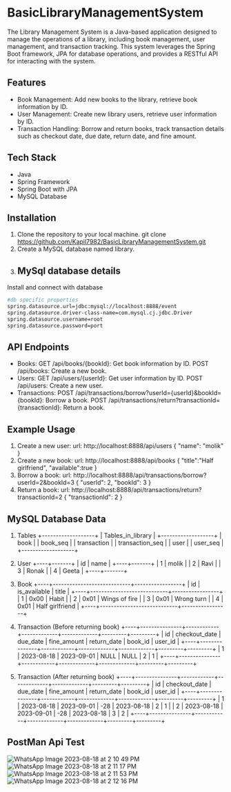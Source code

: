 # BasicLibraryManagementSystem
The Library Management System is a Java-based application designed to manage the operations of a library, including book management, user management, and transaction tracking. This system leverages the Spring Boot framework, JPA for database operations, and provides a RESTful API for interacting with the system.

## Features
- Book Management: Add new books to the library, retrieve book information by ID.
- User Management: Create new library users, retrieve user information by ID.
- Transaction Handling: Borrow and return books, track transaction details such as checkout date, due date, return date, and fine amount.

## Tech Stack
- Java
- Spring Framework
- Spring Boot with JPA
- MySQL Database

## Installation
 1. Clone the repository to your local machine.
    git clone https://github.com/Kapil7982/BasicLibraryManagementSystem.git
 2. Create a MySQL database named library.
 3. ## MySql database details

Install and connect with database

```bash
#db specific properties
spring.datasource.url=jdbc:mysql://localhost:8888/event
spring.datasource.driver-class-name=com.mysql.cj.jdbc.Driver
spring.datasource.username=root
spring.datasource.password=port
```
 
## API Endpoints
- Books:
    GET /api/books/{bookId}: Get book information by ID.
    POST /api/books: Create a new book.
- Users:
    GET /api/users/{userId}: Get user information by ID.
    POST /api/users: Create a new user.
- Transactions:
    POST /api/transactions/borrow?userId={userId}&bookId={bookId}: Borrow a book.
    POST /api/transactions/return?transactionId={transactionId}: Return a book.

## Example Usage
1. Create a new user:
   url: http://localhost:8888/api/users
   {
    "name": "molik"
   }
2. Create a new book:
   url: http://localhost:8888/api/books
   {
    "title":"Half girlfriend",
    "available":true
   }
3. Borrow a book:
   url: http://localhost:8888/api/transactions/borrow?userId=2&bookId=3
   {
    "userId": 2,
    "bookId": 3
   }
4. Return a book:
   url: http://localhost:8888/api/transactions/return?transactionId=2
   {
     "transactionId": 2
   }

## MySQL Database Data

 1. Tables
  +-------------------+
  | Tables_in_library |
  +-------------------+
  | book              |
  | book_seq          |
  | transaction       |
  | transaction_seq   |
  | user              |
  | user_seq          |
  +-------------------+

2. User
  +----+-------+
  | id | name  |
  +----+-------+
  |  1 | molik |
  |  2 | Ravi  |
  |  3 | Ronak |
  |  4 | Geeta |
  +----+-------+

3. Book
  +----+----------------------------+-----------------+
  | id | is_available               | title           |
  +----+----------------------------+-----------------+
  |  1 | 0x00                       | Habit           |
  |  2 | 0x01                       | Wings of fire   |
  |  3 | 0x01                       | Wrong turn      |
  |  4 | 0x01                       | Half girlfriend |
  +----+----------------------------+-----------------+

4. Transaction (Before returning book)
  +----+---------------+------------+-------------+-------------+---------+---------+
  | id | checkout_date | due_date   | fine_amount | return_date | book_id | user_id |
  +----+---------------+------------+-------------+-------------+---------+---------+
  |  1 | 2023-08-18    | 2023-09-01 |        NULL | NULL        |       2 |       1 |
  +----+---------------+------------+-------------+-------------+---------+---------+

5. Transaction (After returning book)
  +----+---------------+------------+-------------+-------------+---------+---------+
  | id | checkout_date | due_date   | fine_amount | return_date | book_id | user_id |
  +----+---------------+------------+-------------+-------------+---------+---------+
  |  1 | 2023-08-18    | 2023-09-01 |         -28 | 2023-08-18  |       2 |       1 |
  |  2 | 2023-08-18    | 2023-09-01 |         -28 | 2023-08-18  |       3 |       2 |
  +----+---------------+------------+-------------+-------------+---------+---------+

## PostMan Api Test

   ![WhatsApp Image 2023-08-18 at 2 10 49 PM](https://github.com/Kapil7982/BasicLibraryManagementSystem/assets/103938868/c92be118-d0ae-47c7-ac39-9f6e61bd6752)
   ![WhatsApp Image 2023-08-18 at 2 11 17 PM](https://github.com/Kapil7982/BasicLibraryManagementSystem/assets/103938868/c764ea95-af8f-4f8c-9e10-a8df7126153e)
   ![WhatsApp Image 2023-08-18 at 2 11 53 PM](https://github.com/Kapil7982/BasicLibraryManagementSystem/assets/103938868/e833ed70-04ff-49ac-8993-9bebe638cbd7)
   ![WhatsApp Image 2023-08-18 at 2 12 16 PM](https://github.com/Kapil7982/BasicLibraryManagementSystem/assets/103938868/f3799aff-9230-471a-bcdc-62edcf1a4db1)


